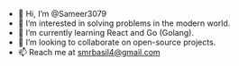 - 👋 Hi, I’m @Sameer3079
- 👀 I’m interested in solving problems in the modern world.
- 🌱 I’m currently learning React and Go (Golang).
- 💞️ I’m looking to collaborate on open-source projects.
- 📫 Reach me at smrbasil4@gmail.com

<!---
Sameer3079/Sameer3079 is a ✨ special ✨ repository because its `README.md` (this file) appears on your GitHub profile.
You can click the Preview link to take a look at your changes.
--->
